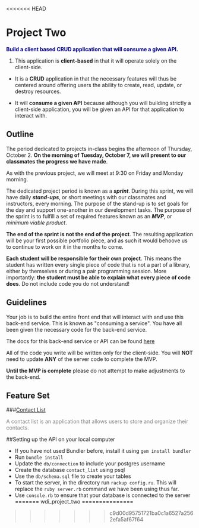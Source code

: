 <<<<<<< HEAD
# Project Two

**<span style="color:darkblue">Build a client based CRUD application that will consume a given API.</span>**

1. This application is **client-based** in that it will operate solely on the client-side.

-  It is a **CRUD** application in that the necessary features will thus be centered around offering users the ability to create, read, update, or destroy resources.

-  It will **consume a given API** because although you will building strictly a client-side application, you will be given an API for that application to interact with.

## Outline

The period dedicated to projects in-class begins the afternoon of Thursday, October 2. **On the morning of Tuesday, October 7, we will present to our classmates the progress we have made**.

As with the previous project, we will meet at 9:30 on Friday and Monday morning.

The dedicated project period is known as a ***sprint***. During this sprint, we will have daily ***stand-ups***, or short meetings with our classmates and instructors, every morning. The purpose of the stand-up is to set goals for the day and support one-another in our development tasks. The purpose of the sprint is to fulfill a set of required features known as an ***MVP***, or *minimum viable product*.

**The end of the sprint is not the end of the project**. The resulting application will be your first possible portfolio piece, and as such it would behoove us to continue to work on it in the months to come.

**Each student will be responsible for their own project**. This means the student has written every single piece of code that is not a part of a library, either by themselves or during a pair programming session. More importantly: **the student must be able to explain what every piece of code does**. Do not include code you do not understand!

## Guidelines

Your job is to build the entire front end that will interact with and use this back-end service. This is known as "consuming a service". You have all been given the necessary code for the back-end service.

The docs for this back-end service or API can be found [here][api]

All of the code you write will be written only for the client-side. You will **NOT** need to update **ANY** of the server code to complete the MVP.

**Until the MVP is complete** please do not attempt to make adjustments to the back-end.


## Feature Set

###[Contact List][contact]

<span style="color:gray">A contact list is an application that allows users to store and organize their contacts.</span>

<!-- Links -->

[contact]: contact_list.md
[api]: api_docs.md

##Setting up the API on your local computer
- If you have not used Bundler before, install it using `gem install bundler`
- Run `bundle install`
- Update the `db/connection` to include your postgres username
- Create the database `contact_list` using psql
- Use the `db/schema.sql` file to create your tables
- To start the server, in the directory run `rackup config.ru`. This will replace the `ruby server.rb` command we have been using thus far.
- Use `console.rb` to ensure that your database is connected to the server
=======
wdi_project_two
===============
>>>>>>> c9d00d95751721ba0c1a6527a2562efa5af67f64
